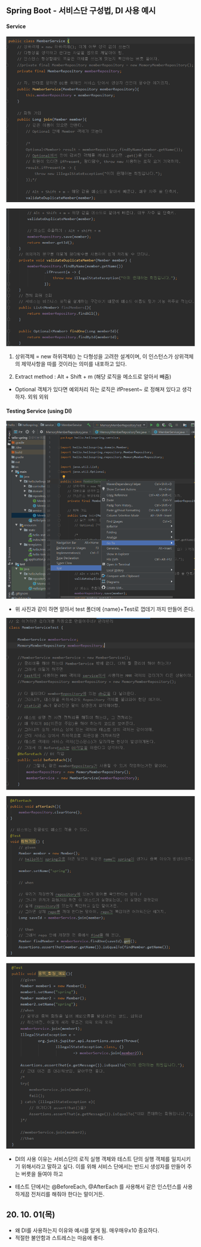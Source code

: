 ## Spring Boot - 서비스단 구성법, DI 사용 예시

#### Service

 ![Alt text](./img/img_2010012.png)

 ![Alt text](./img/img_2010013.png)

 1. 상위객체 = new 하위객체() 는 다형성을 고려한 설계이며, 이 인스턴스가 상위객체의 제약사항을 따를 것이라는 의미를 내포하고 있다.

 2. Extract method : Alt + Shift + m (해당 로직을 메소드로 알아서 빼줌)

  - Optional 객체가 있다면 예외처리 하는 로직은 ifPresent~ 로 정해져 있다고 생각하자. 외워 외워

#### Testing Service (using DI)

 ![Alt text](./img/img_2010011.png)

 - 위 사진과 같이 하면 알아서 test 폴더에 {name}+Test로 껍데기 까지 만들어 준다.

 ![Alt text](./img/img_2010014.png)

 ![Alt text](./img/img_2010015.png)

 ![Alt text](./img/img_2010016.png)

 - DI의 사용 이유는 서비스단의 로직 실행 객체와 테스트 단의 실행 객체를 일치시키기 위해서라고 말하고 싶다. 이를 위해 서비스 단에서는 반드시 생성자를 만들어 주는 버릇을 들여야 하고

 - 테스트 단에서는 @BeforeEach, @AfterEach 를 사용해서 같은 인스턴스를 사용하게끔 전처리를 해줘야 한다는 말이거든.

## 20. 10. 01(목)

 - 왜 DI를 사용하는지 이유와 예시를 알게 됨. 매우매우x10 중요하다.
 - 적절한 불안함과 스트레스는 마음에 좋다. 